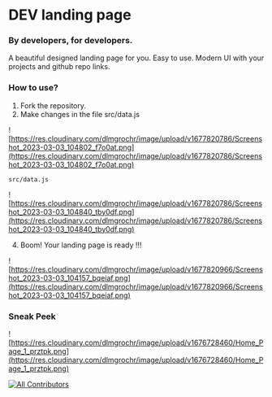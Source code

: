 
# DEV landing page

### By developers, for developers.

A beautiful designed landing page for you. Easy to use. Modern UI with your projects and github repo links.

### How to use?

1. Fork the repository.
2. Make changes in the file src/data.js

![https://res.cloudinary.com/dlmgrochr/image/upload/v1677820786/Screenshot_2023-03-03_104802_f7o0at.png](https://res.cloudinary.com/dlmgrochr/image/upload/v1677820786/Screenshot_2023-03-03_104802_f7o0at.png)

`src/data.js` 

![https://res.cloudinary.com/dlmgrochr/image/upload/v1677820786/Screenshot_2023-03-03_104840_tby0df.png](https://res.cloudinary.com/dlmgrochr/image/upload/v1677820786/Screenshot_2023-03-03_104840_tby0df.png)


4. Boom! Your landing page is ready !!! 

![https://res.cloudinary.com/dlmgrochr/image/upload/v1677820966/Screenshot_2023-03-03_104157_bqeiaf.png](https://res.cloudinary.com/dlmgrochr/image/upload/v1677820966/Screenshot_2023-03-03_104157_bqeiaf.png)

### Sneak Peek

![https://res.cloudinary.com/dlmgrochr/image/upload/v1676728460/Home_Page_1_prztpk.png](https://res.cloudinary.com/dlmgrochr/image/upload/v1676728460/Home_Page_1_prztpk.png)

[![All Contributors](https://img.shields.io/github/all-contributors/rohitranjan-2702/dev-landing-page?color=ee8449&style=flat-square)](#contributors)


